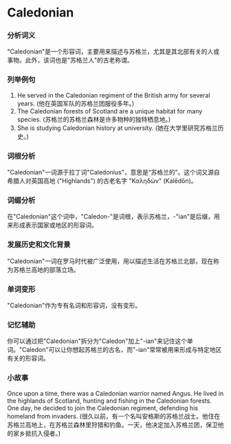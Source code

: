 # Caledonian

### 分析词义

  

"Caledonian"是一个形容词，主要用来描述与苏格兰，尤其是其北部有关的人或事物。此外，该词也是"苏格兰人"的古老称谓。

  

### 列举例句

  

1.  He served in the Caledonian regiment of the British army for several years. (他在英国军队的苏格兰团服役多年。)
2.  The Caledonian forests of Scotland are a unique habitat for many species. (苏格兰的苏格兰森林是许多物种的独特栖息地。)
3.  She is studying Caledonian history at university. (她在大学里研究苏格兰历史。)

  

### 词根分析

  

"Caledonian"一词源于拉丁词"Caledonius"，意思是“苏格兰的”。这个词又源自希腊人对英国高地 ("Highlands") 的古老名字 "Καληδὠν" (Kalēdōn)。

  

### 词缀分析

  

在"Caledonian"这个词中，"Caledon-"是词根，表示苏格兰，-"ian"是后缀，用来形成表示国家或地区的形容词。

  

### 发展历史和文化背景

  

"Caledonian"一词在罗马时代被广泛使用，用以描述生活在苏格兰北部，现在称为苏格兰高地的部落立场。

  

### 单词变形

  

"Caledonian"作为专有名词和形容词，没有变形。

  

### 记忆辅助

  

你可以通过把"Caledonian"拆分为"Caledon"加上"-ian"来记住这个单词。"Caledon"可以让你想起苏格兰的古名，而"-ian"常常被用来形成与特定地区有关的形容词。

  

### 小故事

  

Once upon a time, there was a Caledonian warrior named Angus. He lived in the highlands of Scotland, hunting and fishing in the Caledonian forests. One day, he decided to join the Caledonian regiment, defending his homeland from invaders. (很久以前，有一个名叫安格斯的苏格兰战士。他住在苏格兰高地上，在苏格兰森林里狩猎和钓鱼。一天，他决定加入苏格兰团，保卫他的家乡抵抗入侵者。)
